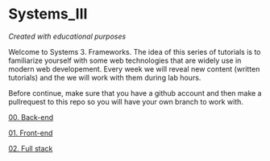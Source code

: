 # Systems_III
*Created with educational purposes*

Welcome to Systems 3. Frameworks. 
The idea of this series of tutorials is to familiarize yourself with some web technologies that are widely use in modern web developement. Every week we will reveal new content (written tutorials) and the we will work with them during lab hours.

Before continue, make sure that you have a github account and then make a pullrequest to this repo so you will have your own branch to work with.

[00. Back-end](./Tutorials/00_Back-end.md)

[01. Front-end](./Tutorials/01_Front-end.md)

[02. Full stack](./Tutorials/02_FullStack.md)